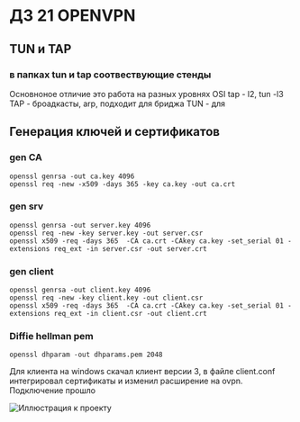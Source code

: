 
# ДЗ 21 OPENVPN
## TUN и TAP
### в папках tun и tap соотвествующие стенды
Основноное отличие это работа на разных уровнях OSI tap - l2, tun -l3
TAP - броадкасты, arp, подходит для бриджа
TUN - для  


## Генерация ключей и сертификатов
### gen CA
```
openssl genrsa -out ca.key 4096
openssl req -new -x509 -days 365 -key ca.key -out ca.crt
```
### gen srv 
```
openssl genrsa -out server.key 4096
openssl req -new -key server.key -out server.csr
openssl x509 -req -days 365  -CA ca.crt -CAkey ca.key -set_serial 01 -extensions req_ext -in server.csr -out server.crt
```
### gen client 
```
openssl genrsa -out client.key 4096
openssl req -new -key client.key -out client.csr
openssl x509 -req -days 365  -CA ca.crt -CAkey ca.key -set_serial 01 -extensions req_ext -in client.csr -out client.crt
```
### Diffie hellman pem
```
openssl dhparam -out dhparams.pem 2048
```
Для клиента на windows скачал клиент версии 3, в файле client.conf интегрировал сертификаты и изменил расширение на ovpn.
Подключение прошло

![Иллюстрация к проекту](https://github.com/asm1213/dz_otus/blob/main/DZ_21/ras/pic1.png)